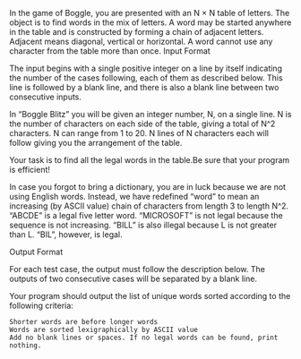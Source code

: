 In the game of Boggle, you are presented with an N × N table of letters. The object is to find words in the mix of letters. A word may be started anywhere in the table and is constructed by forming a chain of adjacent letters. Adjacent means diagonal, vertical or horizontal. A word cannot use any character from the table more than once.
Input Format

The input begins with a single positive integer on a line by itself indicating the number of the cases following, each of them as described below. This line is followed by a blank line, and there is also a blank line between two consecutive inputs.

In “Boggle Blitz” you will be given an integer number, N, on a single line. N is the number of characters on each side of the table, giving a total of N^2 characters. N can range from 1 to 20. N lines of N characters each will follow giving you the arrangement of the table.

Your task is to find all the legal words in the table.Be sure that your program is efficient!

In case you forgot to bring a dictionary, you are in luck because we are not using English words. Instead, we have redefined “word” to mean an increasing (by ASCII value) chain of characters from length 3 to length N^2. “ABCDE” is a legal five letter word. “MICROSOFT” is not legal because the sequence is not increasing. “BILL” is also illegal because L is not greater than L. “BIL”, however, is legal.

Output Format

For each test case, the output must follow the description below. The outputs of two consecutive cases will be separated by a blank line.

Your program should output the list of unique words sorted according to the following criteria:

    Shorter words are before longer words
    Words are sorted lexigraphically by ASCII value
    Add no blank lines or spaces. If no legal words can be found, print nothing.


